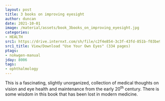```yaml
---
layout: post
title: 3 books on improving eyesight
author: duncan
date: 2021-10-01
image: /material/assets/book_3books_on_improving_eyesight.jpg
categories:
- HEALTH
src1: https://drive.internxt.com/sh/file/c2f4e854-3c3f-43fd-851b-f03be9f7ed2b/4c12567e280c624f612b39abb26091c7664bb075a9a05f4468d33403eaef6d4e
src1_title: View/Download "Use Your Own Eyes" (334 pages)
ptags:
- nokwgen-manual
jday: 8006
tags:
- ophthalmology
---
```


This is a fascinating, slightly unorganized, collection of medical thoughts on vision and eye health and maintenance from the early 20<sup>th</sup> century. There is some wisdom in this book that has been lost in modern medicine.

<!--more-->



<!-- % include show_src_1.html %} -->

